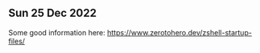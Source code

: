 <!-- /home/jaime/.config/zsh/readme.md -->
## Sun 25 Dec 2022

Some good information here:
https://www.zerotohero.dev/zshell-startup-files/


